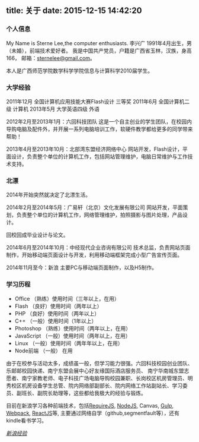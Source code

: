 title: 关于
date: 2015-12-15 14:42:20
---
### 个人信息
My Name is Sterne Lee,the computer enthusiasts.
李兴广 1991年4月出生，男（未婚），前端技术爱好者。 我是中国共产党员，户籍是广西省玉林，汉族，身高166， 邮箱：sternelee@gmail.com。

本人是广西师范学院数学科学学院信息与计算科学2010届学生。
<!--more-->
### 大学经验
2011年12月 全国计算机应用技能大赛Flash设计 三等奖 
2011年6月 全国计算机二级 计算机 
2013年5月 大学英语四级 外语

2012年2月至2013年1月：六回科技团队 
这是一个自主创业的学生团队，在校园内导购电脑及配件外，并开展一系列电脑培训工作，软硬件教学都给更多的同学带来帮助！

2013年4月至2013年10月：北部湾东盟经济网络中心 
网站开发，Flash设计，平面设计，负责整个单位的计算机工作，包括网站管理维护，电脑日常维护与工作技术支持。

### 北漂
2014年开始突然就决定了北漂生活。

2014年2月至2014年5月：广易轩（北京）文化发展有限公司 
网站开发，平面策划，负责整个单位的计算机工作，网络管理维护，拍照摄影与图片处理，产品设计。

回校回成毕业设计与论文。

2014年6月至2014年10月：中经现代企业咨询有限公司
技术总监，负责网站页面制作，开始移动端页面设计与开发，利用移动端框架完成小型广告宣传页面。

2014年11月至今：新浪
主要PC与移动端页面制作，以及H5制作。

### 学习历程
- Office （熟练）使用时间（三年以上，在用） 
- Flash （良好）使用时间（两年以上） 
- PHP （良好）使用时间（两年以上） 
- C++ （一般）使用时间（1年以上） 
- Photoshop （熟练）使用时间（两年以上，在用） 
- JavaScript （一般）使用时间（两年以上，在用） 
- Linux （一般）使用时间（两年年以上，在用）
- Node前端 （一般） 在用

由于在校参与活动太多，成绩虽一般，但学习能力很强。六回科技校园创业团队、 乐邮邮校园快递、南宁东盟会展中心好友缘国际酒店服务员、 南宁华南城东盟志愿者、南宁家教老师、电子科技广场电脑导购校园兼职、长岗校区机房管理员、明秀校区机房设备学生总管、院内网络部副部长、院内网络工作站副站长、学习委员、副班长、副院长助理等，这些都给我极大的经验与锻炼。

目前在新浪学习各种前端技术，包括[RequireJS](http://requirejs.org/), [NodeJS](https://nodejs.org/), Canvas, [Gulp](http://www.gulpjs.com.cn/), [Webpack](http://www.gulpjs.com.cn/), [ReactJS](https://facebook.github.io/react/)等,
主要通过网络自学（github,segmentfault等），还有kindle看书学习。

*[新浪经验](/2016/04/07/sina-tasks/)*